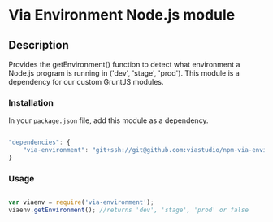 Via Environment Node.js module
===================

## Description

Provides the getEnvironment() function to detect what environment a Node.js program is running in ('dev', 'stage', 'prod').  This module is a dependency for our custom GruntJS modules.

### Installation

In your `package.json` file, add this module as a dependency.

```javascript

"dependencies": {
    "via-environment": "git+ssh://git@github.com:viastudio/npm-via-environment.git"
}

```

###  Usage

```javascript

var viaenv = require('via-environment');
viaenv.getEnvironment(); //returns 'dev', 'stage', 'prod' or false

```

